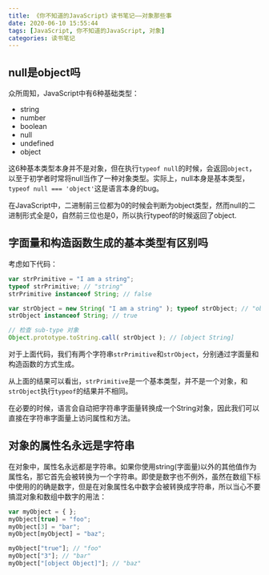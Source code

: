 ```yaml
---
title: 《你不知道的JavaScript》读书笔记——对象那些事
date: 2020-06-10 15:55:44
tags: [JavaScript, 你不知道的JavaScript, 对象]
categories: 读书笔记
---
```


## null是object吗

众所周知，JavaScript中有6种基础类型：

* string
* number
* boolean
* null
* undefined
* object

这6种基本类型本身并不是对象，但在执行`typeof null`的时候，会返回`object`，以至于初学者时常将null当作了一种对象类型。实际上，null本身是基本类型，`typeof null === 'object'`这是语言本身的bug。

在JavaScript中，二进制前三位都为0的时候会判断为object类型，然而null的二进制形式全是0，自然前三位也是0，所以执行typeof的时候返回了object.

## 字面量和构造函数生成的基本类型有区别吗

考虑如下代码：

```javascript
var strPrimitive = "I am a string";
typeof strPrimitive; // "string"
strPrimitive instanceof String; // false

var strObject = new String( "I am a string" ); typeof strObject; // "object"
strObject instanceof String; // true

// 检查 sub-type 对象
Object.prototype.toString.call( strObject ); // [object String]
```

对于上面代码，我们有两个字符串`strPrimitive`和`strObject`，分别通过字面量和构造函数的方式生成。

从上面的结果可以看出，`strPrimitive`是一个基本类型，并不是一个对象，和`strObject`执行`typeof`的结果并不相同。

在必要的时候，语言会自动把字符串字面量转换成一个String对象，因此我们可以直接在字符串字面量上访问属性和方法。

## 对象的属性名永远是字符串

在对象中，属性名永远都是字符串。如果你使用string(字面量)以外的其他值作为属性名，那它首先会被转换为一个字符串。即使是数字也不例外，虽然在数组下标中使用的的确是数字，但是在对象属性名中数字会被转换成字符串，所以当心不要搞混对象和数组中数字的用法：

```javascript
var myObject = { };
myObject[true] = "foo";
myObject[3] = "bar";
myObject[myObject] = "baz";

myObject["true"]; // "foo"
myObject["3"]; // "bar"
myObject["[object Object]"]; // "baz"
```